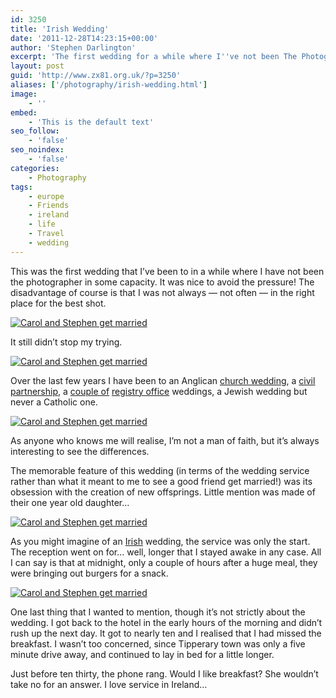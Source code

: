 ```yaml
---
id: 3250
title: 'Irish Wedding'
date: '2011-12-28T14:23:15+00:00'
author: 'Stephen Darlington'
excerpt: 'The first wedding for a while where I''ve not been The Photographer in some capacity and it was a good one.'
layout: post
guid: 'http://www.zx81.org.uk/?p=3250'
aliases: ['/photography/irish-wedding.html']
image:
    - ''
embed:
    - 'This is the default text'
seo_follow:
    - 'false'
seo_noindex:
    - 'false'
categories:
    - Photography
tags:
    - europe
    - Friends
    - ireland
    - life
    - Travel
    - wedding
---
```


This was the first wedding that I’ve been to in a while where I have not been the photographer in some capacity. It was nice to avoid the pressure! The disadvantage of course is that I was not always — not often — in the right place for the best shot.

[![Carol and Stephen get married](https://i0.wp.com/farm7.staticflickr.com/6186/6109821956_6c1a0cb27d.jpg?resize=500%2C333)](http://www.flickr.com/photos/stephendarlington/6109821956/ "Carol and Stephen get married by stephendarlington, on Flickr")

It still didn’t stop my trying.

[![Carol and Stephen get married](https://i0.wp.com/farm7.staticflickr.com/6072/6109275319_b83d2a9f8f.jpg?resize=333%2C500)](http://www.flickr.com/photos/stephendarlington/6109275319/ "Carol and Stephen get married by stephendarlington, on Flickr")

Over the last few years I have been to an Anglican [church wedding](/photography/white-wedding.html), a [civil partnership](/blog/a-very-civil-partnership.html), a [couple of](/blog/september-wedding.html) [registry office](/photography/more-wedding-pictures.html) weddings, a Jewish wedding but never a Catholic one.

[![Carol and Stephen get married](https://i0.wp.com/farm7.staticflickr.com/6195/6109277277_a6f9e02b4d.jpg?resize=500%2C333)](http://www.flickr.com/photos/stephendarlington/6109277277/ "Carol and Stephen get married by stephendarlington, on Flickr")

As anyone who knows me will realise, I’m not a man of faith, but it’s always interesting to see the differences.

The memorable feature of this wedding (in terms of the wedding service rather than what it meant to me to see a good friend get married!) was its obsession with the creation of new offsprings. Little mention was made of their one year old daughter…

[![Carol and Stephen get married](https://i0.wp.com/farm7.staticflickr.com/6206/6109828692_dc66f63170.jpg?resize=500%2C333)](http://www.flickr.com/photos/stephendarlington/6109828692/ "Carol and Stephen get married by stephendarlington, on Flickr")

As you might imagine of an [Irish](/travel/glen-of-aherlow-ireland.html) wedding, the service was only the start. The reception went on for… well, longer that I stayed awake in any case. All I can say is that at midnight, only a couple of hours after a huge meal, they were bringing out burgers for a snack.

[![Carol and Stephen get married](https://i0.wp.com/farm7.staticflickr.com/6068/6109352839_8560d28dbc.jpg?resize=333%2C500)](http://www.flickr.com/photos/stephendarlington/6109352839/ "Carol and Stephen get married by stephendarlington, on Flickr")

One last thing that I wanted to mention, though it’s not strictly about the wedding. I got back to the hotel in the early hours of the morning and didn’t rush up the next day. It got to nearly ten and I realised that I had missed the breakfast. I wasn’t too concerned, since Tipperary town was only a five minute drive away, and continued to lay in bed for a little longer.

Just before ten thirty, the phone rang. Would I like breakfast? She wouldn’t take no for an answer. I love service in Ireland…